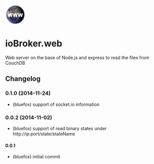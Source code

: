 ![Logo](admin/web.png)

# ioBroker.web

Web server on the base of Node.js and express to read the files from CouchDB


## Changelog
### 0.1.0 (2014-11-24)
* (bluefox) support of socket.io information

### 0.0.2 (2014-11-02)
* (bluefox) support of read binary states under http://ip:port/state/stateName

#### 0.0.1
* (bluefox) initial commit
